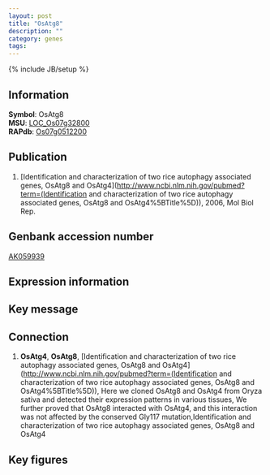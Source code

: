 ```yaml
---
layout: post
title: "OsAtg8"
description: ""
category: genes
tags: 
---
```

{% include JB/setup %}

## Information
__Symbol__: OsAtg8  
__MSU__: [LOC_Os07g32800](http://rice.plantbiology.msu.edu/cgi-bin/ORF_infopage.cgi?orf=LOC_Os07g32800)  
__RAPdb__: [Os07g0512200](http://rapdb.dna.affrc.go.jp/viewer/gbrowse_details/irgsp1?name=Os07g0512200)  

## Publication
1. [Identification and characterization of two rice autophagy associated genes, OsAtg8 and OsAtg4](http://www.ncbi.nlm.nih.gov/pubmed?term=(Identification and characterization of two rice autophagy associated genes, OsAtg8 and OsAtg4%5BTitle%5D)), 2006, Mol Biol Rep.

## Genbank accession number
[AK059939](http://www.ncbi.nlm.nih.gov/nuccore/AK059939)

## Expression information

## Key message

## Connection
1. __OsAtg4__, __OsAtg8__, [Identification and characterization of two rice autophagy associated genes, OsAtg8 and OsAtg4](http://www.ncbi.nlm.nih.gov/pubmed?term=(Identification and characterization of two rice autophagy associated genes, OsAtg8 and OsAtg4%5BTitle%5D)),  Here we cloned OsAtg8 and OsAtg4 from Oryza sativa and detected their expression patterns in various tissues, We further proved that OsAtg8 interacted with OsAtg4, and this interaction was not affected by the conserved Gly117 mutation,Identification and characterization of two rice autophagy associated genes, OsAtg8 and OsAtg4

## Key figures


